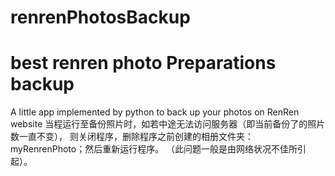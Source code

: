 # renrenPhotosBackup
# best renren photo Preparations backup
A little app implemented by python to back up your photos on RenRen website
当程运行至备份照片时，如若中途无法访问服务器（即当前备份了的照片数一直不变），
则关闭程序，删除程序之前创建的相册文件夹：myRenrenPhoto；然后重新运行程序。 
（此问题一般是由网络状况不佳所引起）。
